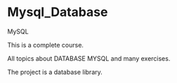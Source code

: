 # Mysql_Database
MySQL

This is a complete course.

All topics about DATABASE MYSQL and many exercises.

The project is a database library.

